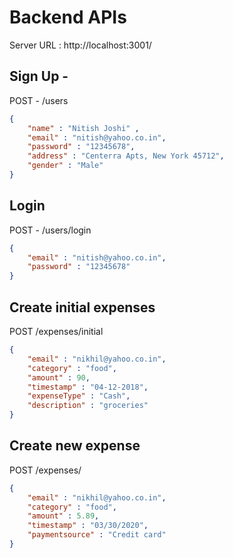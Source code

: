# Backend APIs
Server URL : http://localhost:3001/
## Sign Up - <br>
POST -  /users <br>
```json
{
	"name" : "Nitish Joshi" , 
	"email" : "nitish@yahoo.co.in",
	"password" : "12345678",
	"address" : "Centerra Apts, New York 45712",
	"gender" : "Male"
}
```

## Login
POST -  /users/login <br>
```json
{
	"email" : "nitish@yahoo.co.in",
	"password" : "12345678"
}
```

## Create initial expenses
POST /expenses/initial <br> 
```json
{
	"email" : "nikhil@yahoo.co.in",
	"category" : "food",
	"amount" : 90,
	"timestamp" : "04-12-2018",
	"expenseType" : "Cash",
	"description" : "groceries"
}
```


## Create new expense
POST /expenses/ <br> 
```json
{
	"email" : "nikhil@yahoo.co.in",
	"category" : "food",
	"amount" : 5.89,
	"timestamp" : "03/30/2020",
	"paymentsource" : "Credit card"	
}
```
